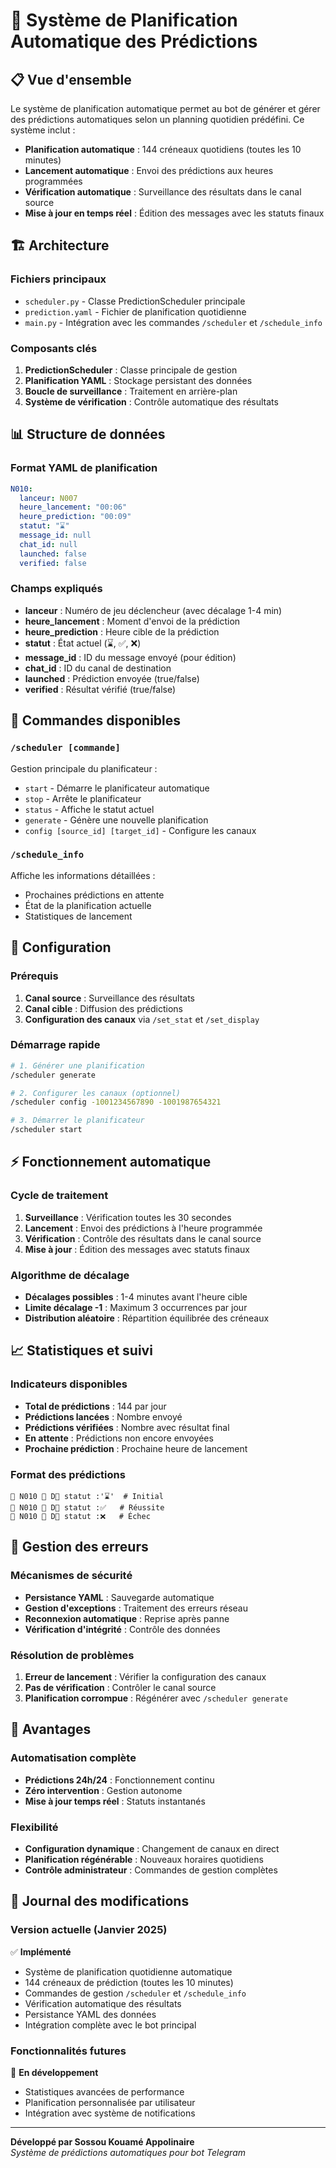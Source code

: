 # 🚀 Système de Planification Automatique des Prédictions

## 📋 Vue d'ensemble

Le système de planification automatique permet au bot de générer et gérer des prédictions automatiques selon un planning quotidien prédéfini. Ce système inclut :

- **Planification automatique** : 144 créneaux quotidiens (toutes les 10 minutes)
- **Lancement automatique** : Envoi des prédictions aux heures programmées
- **Vérification automatique** : Surveillance des résultats dans le canal source
- **Mise à jour en temps réel** : Édition des messages avec les statuts finaux

## 🏗️ Architecture

### Fichiers principaux

- `scheduler.py` - Classe PredictionScheduler principale
- `prediction.yaml` - Fichier de planification quotidienne
- `main.py` - Intégration avec les commandes `/scheduler` et `/schedule_info`

### Composants clés

1. **PredictionScheduler** : Classe principale de gestion
2. **Planification YAML** : Stockage persistant des données
3. **Boucle de surveillance** : Traitement en arrière-plan
4. **Système de vérification** : Contrôle automatique des résultats

## 📊 Structure de données

### Format YAML de planification

```yaml
N010:
  lanceur: N007
  heure_lancement: "00:06"
  heure_prediction: "00:09"
  statut: "⌛"
  message_id: null
  chat_id: null
  launched: false
  verified: false
```

### Champs expliqués

- **lanceur** : Numéro de jeu déclencheur (avec décalage 1-4 min)
- **heure_lancement** : Moment d'envoi de la prédiction
- **heure_prediction** : Heure cible de la prédiction
- **statut** : État actuel (⌛, ✅, ❌)
- **message_id** : ID du message envoyé (pour édition)
- **chat_id** : ID du canal de destination
- **launched** : Prédiction envoyée (true/false)
- **verified** : Résultat vérifié (true/false)

## 🤖 Commandes disponibles

### `/scheduler [commande]`

Gestion principale du planificateur :

- `start` - Démarre le planificateur automatique
- `stop` - Arrête le planificateur
- `status` - Affiche le statut actuel
- `generate` - Génère une nouvelle planification
- `config [source_id] [target_id]` - Configure les canaux

### `/schedule_info`

Affiche les informations détaillées :
- Prochaines prédictions en attente
- État de la planification actuelle
- Statistiques de lancement

## 🔧 Configuration

### Prérequis

1. **Canal source** : Surveillance des résultats
2. **Canal cible** : Diffusion des prédictions
3. **Configuration des canaux** via `/set_stat` et `/set_display`

### Démarrage rapide

```bash
# 1. Générer une planification
/scheduler generate

# 2. Configurer les canaux (optionnel)
/scheduler config -1001234567890 -1001987654321

# 3. Démarrer le planificateur
/scheduler start
```

## ⚡ Fonctionnement automatique

### Cycle de traitement

1. **Surveillance** : Vérification toutes les 30 secondes
2. **Lancement** : Envoi des prédictions à l'heure programmée
3. **Vérification** : Contrôle des résultats dans le canal source
4. **Mise à jour** : Édition des messages avec statuts finaux

### Algorithme de décalage

- **Décalages possibles** : 1-4 minutes avant l'heure cible
- **Limite décalage -1** : Maximum 3 occurrences par jour
- **Distribution aléatoire** : Répartition équilibrée des créneaux

## 📈 Statistiques et suivi

### Indicateurs disponibles

- **Total de prédictions** : 144 par jour
- **Prédictions lancées** : Nombre envoyé
- **Prédictions vérifiées** : Nombre avec résultat final
- **En attente** : Prédictions non encore envoyées
- **Prochaine prédiction** : Prochaine heure de lancement

### Format des prédictions

```
🔵 N010 📌 D🔵 statut :'⌛'  # Initial
🔵 N010 📌 D🔵 statut :✅   # Réussite
🔵 N010 📌 D🔵 statut :❌   # Échec
```

## 🔄 Gestion des erreurs

### Mécanismes de sécurité

- **Persistance YAML** : Sauvegarde automatique
- **Gestion d'exceptions** : Traitement des erreurs réseau
- **Reconnexion automatique** : Reprise après panne
- **Vérification d'intégrité** : Contrôle des données

### Résolution de problèmes

1. **Erreur de lancement** : Vérifier la configuration des canaux
2. **Pas de vérification** : Contrôler le canal source
3. **Planification corrompue** : Régénérer avec `/scheduler generate`

## 🎯 Avantages

### Automatisation complète

- **Prédictions 24h/24** : Fonctionnement continu
- **Zéro intervention** : Gestion autonome
- **Mise à jour temps réel** : Statuts instantanés

### Flexibilité

- **Configuration dynamique** : Changement de canaux en direct
- **Planification régénérable** : Nouveaux horaires quotidiens
- **Contrôle administrateur** : Commandes de gestion complètes

## 📝 Journal des modifications

### Version actuelle (Janvier 2025)

✅ **Implémenté**
- Système de planification quotidienne automatique
- 144 créneaux de prédiction (toutes les 10 minutes)
- Commandes de gestion `/scheduler` et `/schedule_info`
- Vérification automatique des résultats
- Persistance YAML des données
- Intégration complète avec le bot principal

### Fonctionnalités futures

🔄 **En développement**
- Statistiques avancées de performance
- Planification personnalisée par utilisateur
- Intégration avec système de notifications

---

**Développé par Sossou Kouamé Appolinaire**  
*Système de prédictions automatiques pour bot Telegram*